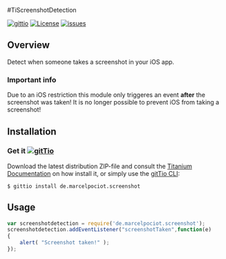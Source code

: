 #TiScreenshotDetection

[![gittio](http://img.shields.io/badge/gittio-1.0.0-00B4CC.svg)](http://gitt.io/component/de.marcelpociot.screenshot)
[![License](http://img.shields.io/badge/license-MIT-orange.svg)](http://mit-license.org)
[![issues](http://img.shields.io/github/issues/mpociot/TiScreenshotDetection.svg)](https://github.com/mpociot/TiScreenshotDetection/issues)

## Overview

Detect when someone takes a screenshot in your iOS app.

### Important info ###

Due to an iOS restriction this module only triggeres an event **after** the screenshot was taken! It is no longer possible to prevent iOS from taking a screenshot!

## Installation
### Get it [![gitTio](http://gitt.io/badge.png)](http://gitt.io/component/de.marcelpociot.screenshot)
Download the latest distribution ZIP-file and consult the [Titanium Documentation](http://docs.appcelerator.com/titanium/latest/#!/guide/Using_a_Module) on how install it, or simply use the [gitTio CLI](http://gitt.io/cli):

`$ gittio install de.marcelpociot.screenshot`

## Usage
```javascript
var screenshotdetection = require('de.marcelpociot.screenshot');
screenshotdetection.addEventListener("screenshotTaken",function(e)
{
	alert( "Screenshot taken!" );
});
```
